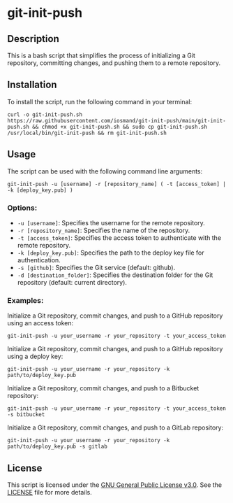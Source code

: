 # git-init-push

## Description

This is a bash script that simplifies the process of initializing a Git repository, committing changes, and pushing them to a remote repository.

## Installation

To install the script, run the following command in your terminal:

    curl -o git-init-push.sh https://raw.githubusercontent.com/iosmand/git-init-push/main/git-init-push.sh && chmod +x git-init-push.sh && sudo cp git-init-push.sh /usr/local/bin/git-init-push && rm git-init-push.sh

## Usage

The script can be used with the following command line arguments:

    git-init-push -u [username] -r [repository_name] ( -t [access_token] | -k [deploy_key.pub] )

### Options:

- `-u [username]`: Specifies the username for the remote repository.
- `-r [repository_name]`: Specifies the name of the repository.
- `-t [access_token]`: Specifies the access token to authenticate with the remote repository.
- `-k [deploy_key.pub]`: Specifies the path to the deploy key file for authentication.
- `-s [github]`: Specifies the Git service (default: github).
- `-d [destination_folder]`: Specifies the destination folder for the Git repository (default: current directory).

### Examples:

Initialize a Git repository, commit changes, and push to a GitHub repository using an access token:

    git-init-push -u your_username -r your_repository -t your_access_token

Initialize a Git repository, commit changes, and push to a GitHub repository using a deploy key:

    git-init-push -u your_username -r your_repository -k path/to/deploy_key.pub

Initialize a Git repository, commit changes, and push to a Bitbucket repository:

    git-init-push -u your_username -r your_repository -t your_access_token -s bitbucket

Initialize a Git repository, commit changes, and push to a GitLab repository:

    git-init-push -u your_username -r your_repository -k path/to/deploy_key.pub -s gitlab

## License

This script is licensed under the [GNU General Public License v3.0](https://www.gnu.org/licenses/gpl-3.0.en.html). See the [LICENSE](LICENSE) file for more details.
